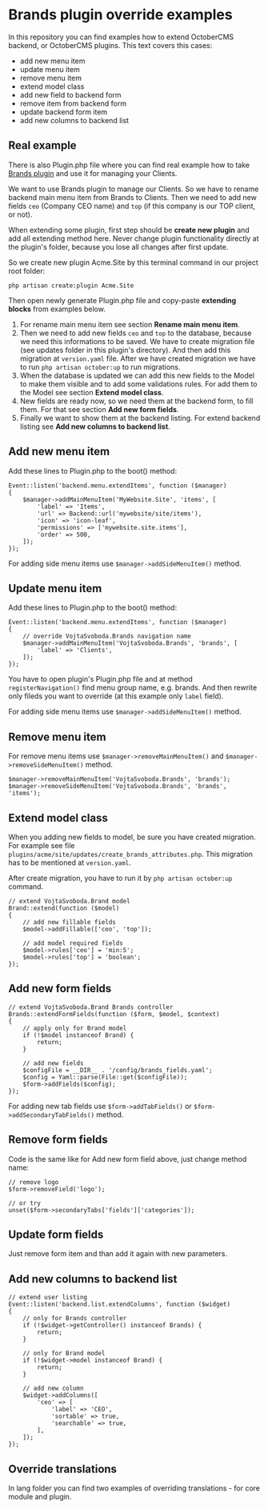 # Brands plugin override examples

In this repository you can find examples how to extend OctoberCMS backend, or OctoberCMS plugins. This text covers 
this cases:

- add new menu item
- update menu item
- remove menu item
- extend model class
- add new field to backend form
- remove item from backend form
- update backend form item
- add new columns to backend list

## Real example

There is also Plugin.php file where you can find real example how to take 
[Brands plugin](http://octobercms.com/plugin/vojtasvoboda-brands) and use it for managing your Clients.

We want to use Brands plugin to manage our Clients. So we have to rename backend main menu item from Brands to Clients. 
Then we need to add new fields `ceo` (Company CEO name) and `top` (if this company is our TOP client, or not).

When extending some plugin, first step should be **create new plugin** and add all extending method here. Never change 
plugin functionality directly at the plugin's folder, because you lose all changes after first update.

So we create new plugin Acme.Site by this terminal command in our project root folder:

```
php artisan create:plugin Acme.Site
```

Then open newly generate Plugin.php file and copy-paste **extending blocks** from examples below.

1. For rename main menu item see section **Rename main menu item**.
2. Then we need to add new fields `ceo` and `top` to the database, because we need this informations to be saved. 
We have to create migration file (see updates folder in this plugin's directory). And then add this migration 
at `version.yaml` file. After we have created migration we have to run `php artisan october:up` to run migrations.
3. When the database is updated we can add this new fields to the Model to make them visible and to add 
some validations rules. For add them to the Model see section **Extend model class**.
4. New fields are ready now, so we need them at the backend form, to fill them. For that see section **Add new form fields**.
5. Finally we want to show them at the backend listing. For extend backend listing see **Add new columns to backend list**.

## Add new menu item

Add these lines to Plugin.php to the boot() method:

```
Event::listen('backend.menu.extendItems', function ($manager)
{
    $manager->addMainMenuItem('MyWebsite.Site', 'items', [
        'label' => 'Items',
        'url' => Backend::url('mywebsite/site/items'),
        'icon' => 'icon-leaf',
        'permissions' => ['mywebsite.site.items'],
        'order' => 500,
    ]);
});
```

For adding side menu items use `$manager->addSideMenuItem()` method.

## Update menu item

Add these lines to Plugin.php to the boot() method:

```
Event::listen('backend.menu.extendItems', function ($manager)
{
    // override VojtaSvoboda.Brands navigation name
    $manager->addMainMenuItem('VojtaSvoboda.Brands', 'brands', [
        'label' => 'Clients',
    ]);
});
```

You have to open plugin's Plugin.php file and at method `registerNavigation()` find menu group name, e.g. brands. 
And then rewrite only fileds you want to override (at this example only `label` field).

For adding side menu items use `$manager->addSideMenuItem()` method.

## Remove menu item

For remove menu items use `$manager->removeMainMenuItem()` and `$manager->removeSideMenuItem()` method.

```
$manager->removeMainMenuItem('VojtaSvoboda.Brands', 'brands');
$manager->removeSideMenuItem('VojtaSvoboda.Brands', 'brands', 'items');
```

## Extend model class

When you adding new fields to model, be sure you have created migration. For example see 
file `plugins/acme/site/updates/create_brands_attributes.php`. This migration has to be mentioned at `version.yaml`.

After create migration, you have to run it by `php artisan october:up` command.

```
// extend VojtaSvoboda.Brand model
Brand::extend(function ($model)
{
    // add new fillable fields
    $model->addFillable(['ceo', 'top']);

    // add model required fields
    $model->rules['ceo'] = 'min:5';
    $model->rules['top'] = 'boolean';
});
```

## Add new form fields

```
// extend VojtaSvoboda.Brand Brands controller
Brands::extendFormFields(function ($form, $model, $context)
{
    // apply only for Brand model
    if (!$model instanceof Brand) {
        return;
    }

    // add new fields
    $configFile = __DIR__ . '/config/brands_fields.yaml';
    $config = Yaml::parse(File::get($configFile));
    $form->addFields($config);
});
```

For adding new tab fields use `$form->addTabFields()` or `$form->addSecondaryTabFields()` method.

## Remove form fields

Code is the same like for Add new form field above, just change method name:

```
// remove logo
$form->removeField('logo');

// or try
unset($form->secondaryTabs['fields']['categories']);
```

## Update form fields

Just remove form item and than add it again with new parameters.

## Add new columns to backend list

```
// extend user listing
Event::listen('backend.list.extendColumns', function ($widget)
{
    // only for Brands controller
    if (!$widget->getController() instanceof Brands) {
        return;
    }

    // only for Brand model
    if (!$widget->model instanceof Brand) {
        return;
    }

    // add new column
    $widget->addColumns([
        'ceo' => [
            'label' => 'CEO',
            'sortable' => true,
            'searchable' => true,
        ],
    ]);
});
```

## Override translations

In lang folder you can find two examples of overriding translations - for core module and plugin.
